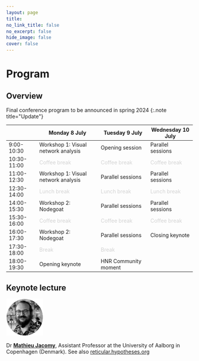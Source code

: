 ```yaml
---
layout: page
title: 
no_link_title: false 
no_excerpt: false 
hide_image: false
cover: false
---
```


# Program

## Overview

Final conference program to be announced in spring 2024
{:.note title="Update"}

|      | Monday 8 July                       | Tuesday 9 July       | Wednesday 10 July |
| ----------- | ----------------------------------- | -------------------- | ----------------- |
| 9:00-10:30  | Workshop 1: Visual network analysis | Opening session      | Parallel sessions     | 
| 10:30-11:00 | <span style="color:LightGrey">Coffee break</span>                          | <span style="color:LightGrey">Coffee break</span>         | <span style="color:LightGrey">Coffee break</span>      |
| 11:00-12:30 | Workshop 1: Visual network analysis | Parallel sessions   | Parallel sessions    | 
| 12:30-14:00 | <span style="color:LightGrey">Lunch break</span>                         | <span style="color:LightGrey">Lunch break</span>          | <span style="color:LightGrey">Lunch break</span>       |
| 14:00-15:30 | Workshop 2: Nodegoat                | Parallel sessions        | Parallel sessions    | 
| 15:30-16:00 | <span style="color:LightGrey">Coffee break</span>                        | <span style="color:LightGrey">Coffee break</span>         | <span style="color:LightGrey">Coffee break</span>      |
| 16:00-17:30 | Workshop 2: Nodegoat                | Parallel sessions      | Closing keynote     | 
| 17:30-18:00 | <span style="color:LightGrey">Break</span>                               | <span style="color:LightGrey">Break</span>                |                   |  
| 18:00-19:30 | Opening keynote                     | HNR Community moment |                   |  

## Keynote lecture
<a href="https://vbn.aau.dk/en/persons/144218"><img src="https://raw.githubusercontent.com/historicalnetworkresearch/lausanne/master/img/mathieujacomy.png" style="width:100px"></a> 

Dr **[Mathieu Jacomy](https://vbn.aau.dk/en/persons/144218)**, Assistant Professor at the University of Aalborg in Copenhagen (Denmark). See also [reticular.hypotheses.org](https://reticular.hypotheses.org/)
